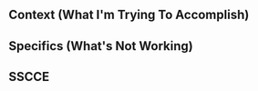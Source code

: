 <!--
Hello! Thanks for clicking that shiny new issue button.

We want you to get help when you need it and opening an issue here will probably just slow you down, so could you do us a favor? Go check README.md and curators.md to make sure this is the most appropriate place for what you're about to post. We have much faster ways of solving individual problems, and they're linked to there.

...

Still here? Great! Just a little bit of work will make sure we hear your voice and solve your problem in the long term. Could you please fill out the sections below? Just follow the directions in each one, and delete these instructions when you're done.

We may or may not respond to your issue, but we appreciate you taking the time to open it! Issues usually have to "bake" for a while so things can be solved the right way. Check out that talk linked in README.md for why.

Finally, thanks for making the Elm community a wonderful place to be!
-->

## Context (What I'm Trying To Accomplish)

<!--
Describe in broad details what you're trying to do. We're looking for "I'm trying to create a music visualizer" over "I can't work with the Web Audio API". More context is better. Set the scene!
-->

## Specifics (What's Not Working)

<!--
Here's where you can get specific about your implementation. What have you tried? What workarounds have failed? Give as many specific details as you can.
-->

## SSCCE

<!--
If applicable, attach your SSCCE (Small Self Contained Compilable Example) here. If it's not applicable, please delete this whole section.
-->
